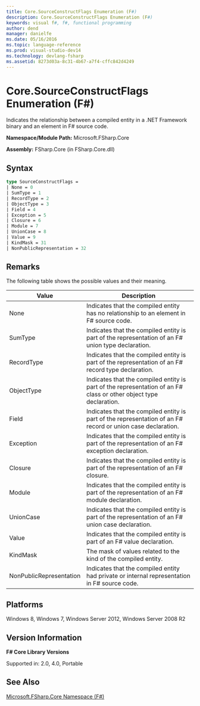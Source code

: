 ```yaml
---
title: Core.SourceConstructFlags Enumeration (F#)
description: Core.SourceConstructFlags Enumeration (F#)
keywords: visual f#, f#, functional programming
author: dend
manager: danielfe
ms.date: 05/16/2016
ms.topic: language-reference
ms.prod: visual-studio-dev14
ms.technology: devlang-fsharp
ms.assetid: 8273d03a-8c31-4b67-a7f4-cffc842d4249 
---
```


# Core.SourceConstructFlags Enumeration (F#)

Indicates the relationship between a compiled entity in a .NET Framework binary and an element in F# source code.

**Namespace/Module Path:** Microsoft.FSharp.Core

**Assembly:** FSharp.Core (in FSharp.Core.dll)


## Syntax

```fsharp
type SourceConstructFlags =
| None = 0
| SumType = 1
| RecordType = 2
| ObjectType = 3
| Field = 4
| Exception = 5
| Closure = 6
| Module = 7
| UnionCase = 8
| Value = 9
| KindMask = 31
| NonPublicRepresentation = 32
```

## Remarks
The following table shows the possible values and their meaning.

|Value|Description|
|-----|-----------|
|None|Indicates that the compiled entity has no relationship to an element in F# source code.|
|SumType|Indicates that the compiled entity is part of the representation of an F# union type declaration.|
|RecordType|Indicates that the compiled entity is part of the representation of an F# record type declaration.|
|ObjectType|Indicates that the compiled entity is part of the representation of an F# class or other object type declaration.|
|Field|Indicates that the compiled entity is part of the representation of an F# record or union case declaration.|
|Exception|Indicates that the compiled entity is part of the representation of an F# exception declaration.|
|Closure|Indicates that the compiled entity is part of the representation of an F# closure.|
|Module|Indicates that the compiled entity is part of the representation of an F# module declaration.|
|UnionCase|Indicates that the compiled entity is part of the representation of an F# union case declaration.|
|Value|Indicates that the compiled entity is part of an F# value declaration.|
|KindMask|The mask of values related to the kind of the compiled entity.|
|NonPublicRepresentation|Indicates that the compiled entity had private or internal representation in F# source code.|

## Platforms
Windows 8, Windows 7, Windows Server 2012, Windows Server 2008 R2


## Version Information
**F# Core Library Versions**

Supported in: 2.0, 4.0, Portable

## See Also
[Microsoft.FSharp.Core Namespace &#40;F&#35;&#41;](Microsoft.FSharp.Core-Namespace-%5BFSharp%5D.md)